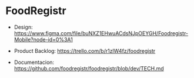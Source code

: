 # FoodRegistr

* Design: https://www.figma.com/file/buNXZ1EHwuACdsNJpOEYGH/Foodregistr-Mobile?node-id=0%3A1

* Product Backlog: https://trello.com/b/r1zlW4fz/foodregistr

* Documentacion: https://github.com/foodregistr/foodregistr/blob/dev/TECH.md

